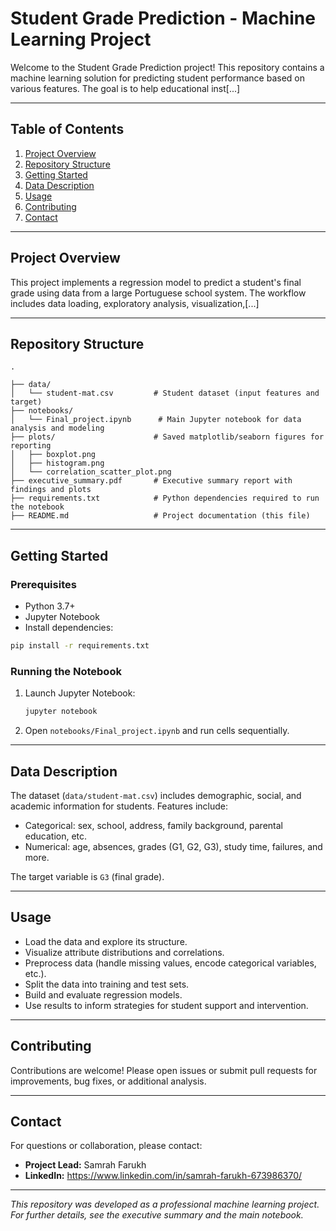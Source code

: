 # Student Grade Prediction - Machine Learning Project

Welcome to the Student Grade Prediction project! This repository contains a machine learning solution for predicting student performance based on various features. The goal is to help educational inst[...]

---

## Table of Contents

1. [Project Overview](#project-overview)
2. [Repository Structure](#repository-structure)
3. [Getting Started](#getting-started)
4. [Data Description](#data-description)
5. [Usage](#usage)
6. [Contributing](#contributing)
7. [Contact](#contact)


---

## Project Overview

This project implements a regression model to predict a student's final grade using data from a large Portuguese school system. The workflow includes data loading, exploratory analysis, visualization,[...]

---

## Repository Structure

```
.

├── data/
│   └── student-mat.csv         # Student dataset (input features and target)
├── notebooks/
│   └── Final_project.ipynb      # Main Jupyter notebook for data analysis and modeling
├── plots/                      # Saved matplotlib/seaborn figures for reporting
│   ├── boxplot.png
│   ├── histogram.png
│   └── correlation_scatter_plot.png
├── executive_summary.pdf       # Executive summary report with findings and plots
├── requirements.txt            # Python dependencies required to run the notebook
├── README.md                   # Project documentation (this file)

```

---

## Getting Started

### Prerequisites

- Python 3.7+
- Jupyter Notebook
- Install dependencies:

```bash
pip install -r requirements.txt
```

### Running the Notebook

1. Launch Jupyter Notebook:
    ```bash
    jupyter notebook
    ```
2. Open `notebooks/Final_project.ipynb` and run cells sequentially.

---

## Data Description

The dataset (`data/student-mat.csv`) includes demographic, social, and academic information for students. Features include:

- Categorical: sex, school, address, family background, parental education, etc.
- Numerical: age, absences, grades (G1, G2, G3), study time, failures, and more.

The target variable is `G3` (final grade).

---

## Usage

- Load the data and explore its structure.
- Visualize attribute distributions and correlations.
- Preprocess data (handle missing values, encode categorical variables, etc.).
- Split the data into training and test sets.
- Build and evaluate regression models.
- Use results to inform strategies for student support and intervention.

---

## Contributing

Contributions are welcome! Please open issues or submit pull requests for improvements, bug fixes, or additional analysis.

---

## Contact

For questions or collaboration, please contact:

- **Project Lead:** Samrah Farukh
- **LinkedIn:** https://www.linkedin.com/in/samrah-farukh-673986370/
---

*This repository was developed as a professional machine learning project. For further details, see the executive summary and the main notebook.*

```
